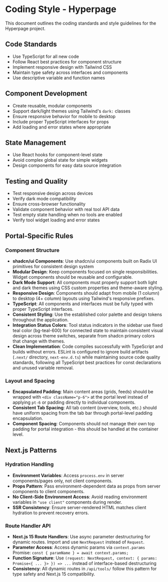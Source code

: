 # Coding Style - Hyperpage

This document outlines the coding standards and style guidelines for the Hyperpage project.

## Code Standards

- Use TypeScript for all new code
- Follow React best practices for component structure
- Implement responsive design with Tailwind CSS
- Maintain type safety across interfaces and components
- Use descriptive variable and function names

## Component Development

- Create reusable, modular components
- Support dark/light themes using Tailwind's `dark:` classes
- Ensure responsive behavior for mobile to desktop
- Include proper TypeScript interfaces for props
- Add loading and error states where appropriate

## State Management

- Use React hooks for component-level state
- Avoid complex global state for simple widgets
- Design components for easy data source integration

## Testing and Quality

- Test responsive design across devices
- Verify dark mode compatibility
- Ensure cross-browser functionality
- Validate component behavior with real tool API data
- Test empty state handling when no tools are enabled
- Verify tool widget loading and error states

## Portal-Specific Rules

### Component Structure
- **shadcn/ui Components**: Use shadcn/ui components built on Radix UI primitives for consistent design system
- **Modular Design**: Keep components focused on single responsibilities. Widget components should be reusable and configurable.
- **Dark Mode Support**: All components must properly support both light and dark themes using CSS custom properties and theme-aware styling.
- **Responsive Design**: Components should adapt from mobile (1 column) to desktop (4+ column) layouts using Tailwind's responsive prefixes.
- **TypeScript**: All components and interfaces must be fully typed with proper TypeScript interfaces.
- **Consistent Styling**: Use the established color palette and design tokens throughout the application.
- **Integration Status Colors**: Tool status indicators in the sidebar use fixed teal color (bg-teal-600) for connected state to maintain consistent visual design across theme switches, separate from shadcn primary colors that change with themes.
- **Clean Implementation**: Code compiles successfully with TypeScript and builds without errors. ESLint is configured to ignore build artifacts (`.next/` directory, `next-env.d.ts`) while maintaining source code quality standards, following all TypeScript best practices for const declarations and unused variable removal.

### Layout and Spacing
- **Encapsulated Padding**: Main content areas (grids, feeds) should be wrapped with `<div className="p-6">` at the portal level instead of applying `pt-6` or padding directly to individual components.
- **Consistent Tab Spacing**: All tab content (overview, tools, etc.) should have uniform spacing from the tab bar through portal-level padding encapsulation.
- **Component Spacing**: Components should not manage their own top padding for portal integration - this should be handled at the container level.

## Next.js Patterns

### Hydration Handling
- **Environment Variables**: Access `process.env` in server components/pages only, not client components.
- **Props Pattern**: Pass environment-dependent data as props from server components to client components.
- **No Client-Side Environment Access**: Avoid reading environment variables in `"use client"` components during render.
- **SSR Consistency**: Ensure server-rendered HTML matches client hydration to prevent recovery errors.

### Route Handler API
- **Next.js 15 Route Handlers**: Use async parameter destructuring for dynamic routes. Import and use `NextRequest` instead of `Request`.
- **Parameter Access**: Access dynamic params via `context.params` Promise: `const { paramName } = await context.params;`
- **Function Signature**: Use `(request: NextRequest, context: { params: Promise<{ ... }> }) => ...` instead of interface-based destructuring
- **Consistency**: All dynamic routes in `/api/tools/` follow this pattern for type safety and Next.js 15 compatibility.
